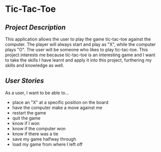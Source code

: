 # Tic-Tac-Toe

## *Project Description*

This application allows the user to play the game tic-tac-toe against the computer. The player will always start and
play as "X", while the computer plays "O". The user will be someone who likes to play tic-tac-toe. This project
interests me because tic-tac-toe is an interesting game and I want to take the skills I have learnt and apply it into
this project, furthering my skills and knowledge as well.

## *User Stories*
As a user, I want to be able to...

- place an "X" at a specific position on the board
- have the computer make a move against me
- restart the game
- quit the game
- know if I won
- know if the computer won
- know if there was a tie
- save my game halfway through
- load my game from where I left off

